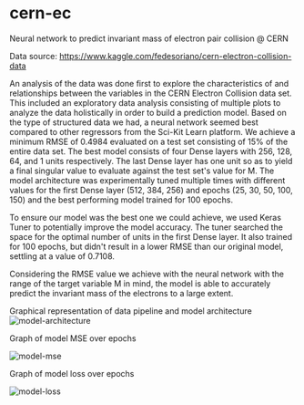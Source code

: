 # cern-ec
Neural network to predict invariant mass of electron pair collision @ CERN

Data source: https://www.kaggle.com/fedesoriano/cern-electron-collision-data

An analysis of the data was done first to explore the characteristics of and relationships between the
variables in the CERN Electron Collision data set. This included an exploratory data analysis consisting
of multiple plots to analyze the data holistically in order to build a prediction model. Based on the type
of structured data we had, a neural network seemed best compared to other regressors from the Sci-Kit Learn
platform. We achieve a minimum RMSE of 0.4984 evaluated on a test set consisting of 15% of the entire data
set. The best model consists of four Dense layers with 256, 128, 64, and 1 units respectively. The last Dense
layer has one unit so as to yield a final singular value to evaluate against the test set's value for M.
The model architecture was experimentally tuned multiple times with different values for the first Dense
layer (512, 384, 256) and epochs (25, 30, 50, 100, 150) and the best performing model trained for 100 epochs.

To ensure our model was the best one we could achieve, we used Keras Tuner to potentially improve the model
accuracy. The tuner searched the space for the optimal number of units in the first Dense layer. It also
trained for 100 epochs, but didn't result in a lower RMSE than our original model, settling at a value of
0.7108.

Considering the RMSE value we achieve with the neural network with the range of the target variable M in mind,
the model is able to accurately predict the invariant mass of the electrons to a large extent.

Graphical representation of data pipeline and model architecture
![model-architecture](https://user-images.githubusercontent.com/37934117/111112078-f085e600-8535-11eb-90e3-2947bb648e88.png)

Graph of model MSE over epochs

![model-mse](https://user-images.githubusercontent.com/37934117/111112122-01365c00-8536-11eb-9404-2ee281e700e8.png)

Graph of model loss over epochs

![model-loss](https://user-images.githubusercontent.com/37934117/111112144-085d6a00-8536-11eb-8a50-90d689a577bf.png)

